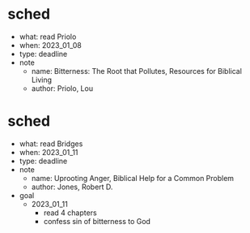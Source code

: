 # sched
- what: read Priolo
- when: 2023_01_08
- type: deadline
- note
  - name: Bitterness: The Root that Pollutes, Resources for Biblical Living
  - author: Priolo, Lou

# sched
- what: read Bridges
- when: 2023_01_11
- type: deadline
- note
  - name: Uprooting Anger, Biblical Help for a Common Problem
  - author: Jones, Robert D.
- goal
  - 2023_01_11
    - read 4 chapters
    - confess sin of bitterness to God
